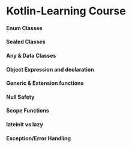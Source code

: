 # Kotlin-Learning Course

#### Enum Classes  
#### Sealed Classes 
#### Any & Data Classes 
#### Object Expression and declaration 
#### Generic & Extension functions
#### Null Safety 
#### Scope Functions
#### lateinit vs lazy
#### Exception/Error Handling